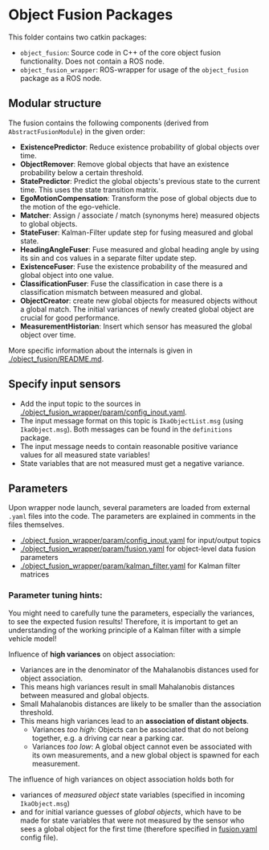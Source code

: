 # Object Fusion Packages

This folder contains two catkin packages:
- `object_fusion`: Source code in C++ of the core object fusion functionality. Does not contain a ROS node.
- `object_fusion_wrapper`: ROS-wrapper for usage of the `object_fusion` package as a ROS node.

## Modular structure
The fusion contains the following components (derived from `AbstractFusionModule`) in the given order:
- **ExistencePredictor**: Reduce existence probability of global objects over time.
- **ObjectRemover**: Remove global objects that have an existence probability below a certain threshold.
- **StatePredictor**: Predict the global objects's previous state to the current time. This uses the state transition matrix.
- **EgoMotionCompensation**: Transform the pose of global objects due to the motion of the ego-vehicle.
- **Matcher**: Assign / associate / match (synonyms here) measured objects to global objects.
- **StateFuser**: Kalman-Filter update step for fusing measured and global state.
- **HeadingAngleFuser**: Fuse measured and global heading angle by using its sin and cos values in a separate filter update step.
- **ExistenceFuser**: Fuse the existence probability of the measured and global object into one value.
- **ClassificationFuser**: Fuse the classification in case there is a classification mismatch between measured and global.
- **ObjectCreator**: create new global objects for measured objects without a global match. The initial variances of newly created global object are crucial for good performance.
- **MeasurementHistorian**: Insert which sensor has measured the global object over time.

More specific information about the internals is given in [./object_fusion/README.md](./object_fusion/README.md).

## Specify input sensors

- Add the input topic to the sources in [./object_fusion_wrapper/param/config_inout.yaml](./object_fusion_wrapper/param/config_inout.yaml).
- The input message format on this topic is `IkaObjectList.msg` (using `IkaObject.msg`). Both messages can be found in the `definitions` package.
- The input message needs to contain reasonable positive variance values for all measured state variables!
- State variables that are not measured must get a negative variance.

## Parameters

Upon wrapper node launch, several parameters are loaded from external `.yaml` files into the code. 
The parameters are explained in comments in the files themselves.
- [./object_fusion_wrapper/param/config_inout.yaml](./object_fusion_wrapper/param/config_inout.yaml) for input/output topics
- [./object_fusion_wrapper/param/fusion.yaml](./object_fusion_wrapper/param/fusion.yaml) for object-level data fusion parameters
- [./object_fusion_wrapper/param/kalman_filter.yaml](./object_fusion_wrapper/param/kalman_filter.yaml) for Kalman filter matrices

### Parameter tuning hints: 

You might need to carefully tune the parameters, especially the variances, to see the expected fusion results!
Therefore, it is important to get an understanding of the working principle of a Kalman filter with a simple vehicle model!

Influence of **high variances** on object association:

- Variances are in the denominator of the Mahalanobis distances used for object association.
- This means high variances result in small Mahalanobis distances between measured and global objects.
- Small Mahalanobis distances are likely to be smaller than the association threshold.
- This means high variances lead to an **association of distant objects**.
  - Variances *too high*: Objects can be associated that do not belong together, e.g. a driving car near a parking car.
  - Variances *too low*: A global object cannot even be associated with its own measurements, and a new global object is spawned for each measurement.

The influence of high variances on object association holds both for 
- variances of *measured object* state variables (specified in incoming `IkaObject.msg`)
- and for initial variance guesses of *global objects*, which have to be made for state variables that were not measured by the sensor who sees a global object for the first time (therefore specified in [fusion.yaml](./object_fusion_wrapper/param/fusion.yaml) config file).



